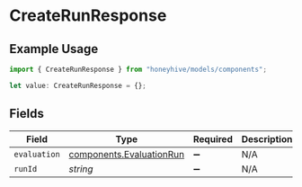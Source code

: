 # CreateRunResponse

## Example Usage

```typescript
import { CreateRunResponse } from "honeyhive/models/components";

let value: CreateRunResponse = {};
```

## Fields

| Field                                                                | Type                                                                 | Required                                                             | Description                                                          |
| -------------------------------------------------------------------- | -------------------------------------------------------------------- | -------------------------------------------------------------------- | -------------------------------------------------------------------- |
| `evaluation`                                                         | [components.EvaluationRun](../../models/components/evaluationrun.md) | :heavy_minus_sign:                                                   | N/A                                                                  |
| `runId`                                                              | *string*                                                             | :heavy_minus_sign:                                                   | N/A                                                                  |